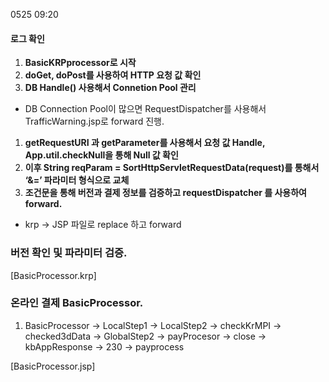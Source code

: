  0525 09:20
 
#### 로그 확인

1. **BasicKRPprocessor로 시작**
2. **doGet, doPost를 사용하여 HTTP 요청 값 확인**
3. **DB Handle() 사용해서 Connetion Pool 관리**
- DB Connection Pool이 많으면 RequestDispatcher를 사용해서 TrafficWarning.jsp로 forward 진행.
1. **getRequestURI 과 getParameter를 사용해서 요청 값 Handle, App.util.checkNull을 통해 Null 값 확인**
2. **이후 String reqParam = SortHttpServletRequestData(request)를 통해서  ‘&=’ 파라미터 형식으로 교체**
3. **조건문을 통해 버전과 결제 정보를 검증하고 requestDispatcher 를 사용하여 forward.**
- krp → JSP 파일로 replace 하고 forward



### 버전 확인 및 파라미터 검증.


[BasicProcessor.krp]

### 온라인 결제 BasicProcessor.

1. BasicProcessor → LocalStep1 → LocalStep2 → checkKrMPI → checked3dData → GlobalStep2 → payProcesor → close → kbAppResponse → 230 → payprocess


[BasicProcessor.jsp]